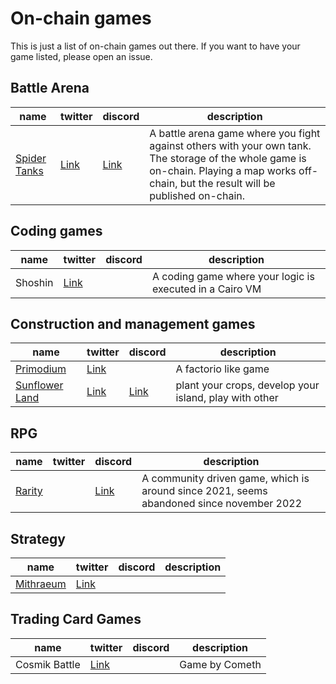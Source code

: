 # On-chain games
This is just a list of on-chain games out there. If you want to have your game listed, please open an issue.

## Battle Arena

|name|twitter|discord|description|
|---|---|---|---|
|[Spider Tanks](https://spidertanks.game)|[Link](https://twitter.com/GoGalaGames)|[Link](http://galagames.chat/)|A battle arena game where you fight against others with your own tank. The storage of the whole game is on-chain. Playing a map works off-chain, but the result will be published on-chain. |

## Coding games

|name|twitter|discord|description|
|---|---|---|---|
|Shoshin|[Link](https://twitter.com/Shoshin_gg)||A coding game where your logic is executed in a Cairo VM|

## Construction and management games

|name|twitter|discord|description|
|---|---|---|---|
|[Primodium](https://primodium.com)|[Link](https://twitter.com/primodiumgame)||A factorio like game|
|[Sunflower Land](https://sunflower-land.com/)|[Link](https://twitter.com/0xsunflowerland)|[Link](https://discord.gg/sunflowerland)|plant your crops, develop your island, play with other|

## RPG

|name|twitter|discord|description|
|---|---|---|---|
|[Rarity](https://rarityextended.com/)||[Link](https://discord.gg/8t6hPtjTtZ)|A community driven game, which is around since 2021, seems abandoned since november 2022|

## Strategy

|name|twitter|discord|description|
|---|---|---|---|
|[Mithraeum](https://mithraeum.io/)|[Link](https://twitter.com/mithraeumio)|||

## Trading Card Games

|name|twitter|discord|description|
|---|---|---|---|
|Cosmik Battle|[Link](https://twitter.com/CosmikBattle)||Game by Cometh|
